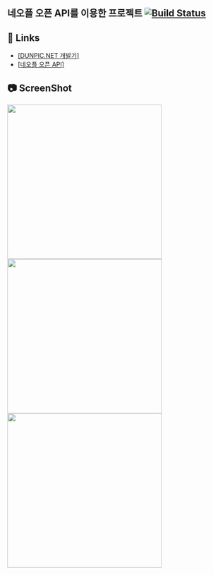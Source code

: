 ## 네오플 오픈 API를 이용한 프로젝트 [![Build Status](https://travis-ci.org/jihunhong/dunpic.svg?branch=master)](https://travis-ci.org/jihunhong/dunpic)


## 🔗 Links

- [[DUNPIC.NET 개발기]](https://jihunhong.github.io/11/22/dunpic.net-%EA%B0%9C%EB%B0%9C%EA%B8%B0/)
- [[네오플 오픈 API]](https://developers.neople.co.kr/)

## 📷 ScreenShot

<img src="https://github.com/jihunhong/dunpic/blob/master/img/0.PNG?raw=true" width="350px;"/>
<img src="https://github.com/jihunhong/dunpic/blob/master/img/2.PNG?raw=true" width="350px;"/>
<img src="https://github.com/jihunhong/dunpic/blob/master/img/3.PNG?raw=true" width="350px;"/>
